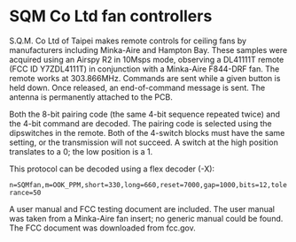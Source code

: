 # SQM Co Ltd fan controllers

S.Q.M. Co Ltd of Taipei makes remote controls for ceiling fans by
manufacturers including Minka-Aire and Hampton Bay. These samples
were acquired using an Airspy R2 in 10Msps mode, observing a
DL41111T remote (FCC ID Y7ZDL4111T) in conjunction with a Minka-Aire F844-DRF
fan. The remote works at 303.866MHz. Commands are sent while a given button is
held down. Once released, an end-of-command message is sent. The
antenna is permanently attached to the PCB.

Both the 8-bit pairing code (the same 4-bit sequence repeated twice)
and the 4-bit command are decoded. The pairing code is selected using
the dipswitches in the remote. Both of the 4-switch blocks must have
the same setting, or the transmission will not succeed. A switch at
the high position translates to a 0; the low position is a 1.

This protocol can be decoded using a flex decoder (-X):

`n=SQMfan,m=OOK_PPM,short=330,long=660,reset=7000,gap=1000,bits=12,tolerance=50`

A user manual and FCC testing document are included. The user manual
was taken from a Minka-Aire fan insert; no generic manual could be
found. The FCC document was downloaded from fcc.gov.
